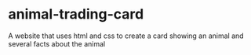 # animal-trading-card
A website that uses html and css to create a card showing an animal and several facts about the animal
